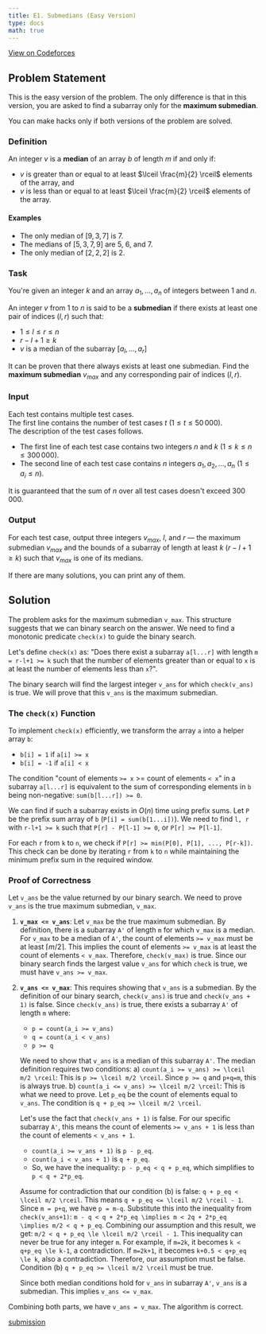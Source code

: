 ```yaml
---
title: E1. Submedians (Easy Version)
type: docs
math: true
---
```


[View on Codeforces](https://codeforces.com/contest/2128/problem/E1)

## Problem Statement

This is the easy version of the problem. The only difference is that in this version, you are asked to find a subarray only for the **maximum submedian**.

You can make hacks only if both versions of the problem are solved.

### Definition

An integer $v$ is a **median** of an array $b$ of length $m$ if and only if:

- $v$ is greater than or equal to at least $\lceil \frac{m}{2} \rceil$ elements of the array, and
- $v$ is less than or equal to at least $\lceil \frac{m}{2} \rceil$ elements of the array.

#### Examples

- The only median of $[9, 3, 7]$ is $7$.
- The medians of $[5, 3, 7, 9]$ are $5$, $6$, and $7$.
- The only median of $[2, 2, 2]$ is $2$.

### Task

You're given an integer $k$ and an array $a_1, \ldots, a_n$ of integers between $1$ and $n$.

An integer $v$ from $1$ to $n$ is said to be a **submedian** if there exists at least one pair of indices $(l, r)$ such that:

- $1 \leq l \leq r \leq n$
- $r - l + 1 \geq k$
- $v$ is a median of the subarray $[a_l, \ldots, a_r]$

It can be proven that there always exists at least one submedian. Find the **maximum submedian** $v_{max}$ and any corresponding pair of indices $(l, r)$.


### Input

Each test contains multiple test cases.  
The first line contains the number of test cases $t$ ($1 \leq t \leq 50\,000$).  
The description of the test cases follows.

- The first line of each test case contains two integers $n$ and $k$ ($1 \leq k \leq n \leq 300\,000$).
- The second line of each test case contains $n$ integers $a_1, a_2, \ldots, a_n$ ($1 \leq a_i \leq n$).

It is guaranteed that the sum of $n$ over all test cases doesn't exceed $300\,000$.


### Output

For each test case, output three integers $v_{max}$, $l$, and $r$ — the maximum submedian $v_{max}$ and the bounds of a subarray of length at least $k$ ($r - l + 1 \geq k$) such that $v_{max}$ is one of its medians.

If there are many solutions, you can print any of them.

## Solution

The problem asks for the maximum submedian `v_max`. This structure suggests that we can binary search on the answer. We need to find a monotonic predicate `check(x)` to guide the binary search.

Let's define `check(x)` as: "Does there exist a subarray `a[l...r]` with length `m = r-l+1 >= k` such that the number of elements greater than or equal to `x` is at least the number of elements less than `x`?".

The binary search will find the largest integer `v_ans` for which `check(v_ans)` is true. We will prove that this `v_ans` is the maximum submedian.

### The `check(x)` Function

To implement `check(x)` efficiently, we transform the array `a` into a helper array `b`:
- `b[i] = 1` if `a[i] >= x`
- `b[i] = -1` if `a[i] < x`

The condition "count of elements `>= x` >= count of elements `< x`" in a subarray `a[l...r]` is equivalent to the sum of corresponding elements in `b` being non-negative: `sum(b[l...r]) >= 0`.

We can find if such a subarray exists in $O(n)$ time using prefix sums. Let `P` be the prefix sum array of `b` (`P[i] = sum(b[1...i])`). We need to find `l, r` with `r-l+1 >= k` such that `P[r] - P[l-1] >= 0`, or `P[r] >= P[l-1]`.

For each `r` from `k` to `n`, we check if `P[r] >= min(P[0], P[1], ..., P[r-k])`. This check can be done by iterating `r` from `k` to `n` while maintaining the minimum prefix sum in the required window.

### Proof of Correctness

Let `v_ans` be the value returned by our binary search. We need to prove `v_ans` is the true maximum submedian, `v_max`.

1.  **`v_max <= v_ans`**: Let `v_max` be the true maximum submedian. By definition, there is a subarray `A'` of length `m` for which `v_max` is a median. For `v_max` to be a median of `A'`, the count of elements `>= v_max` must be at least $\lceil m/2 \rceil$. This implies the count of elements `>= v_max` is at least the count of elements `< v_max`. Therefore, `check(v_max)` is true. Since our binary search finds the largest value `v_ans` for which `check` is true, we must have `v_ans >= v_max`.

2.  **`v_ans <= v_max`**: This requires showing that `v_ans` is a submedian. By the definition of our binary search, `check(v_ans)` is true and `check(v_ans + 1)` is false.
    Since `check(v_ans)` is true, there exists a subarray `A'` of length `m` where:
    - `p = count(a_i >= v_ans)`
    - `q = count(a_i < v_ans)`
    - `p >= q`

    We need to show that `v_ans` is a median of this subarray `A'`. The median definition requires two conditions:
    a) `count(a_i >= v_ans) >= \lceil m/2 \rceil`: This is `p >= \lceil m/2 \rceil`. Since `p >= q` and `p+q=m`, this is always true.
    b) `count(a_i <= v_ans) >= \lceil m/2 \rceil`: This is what we need to prove. Let `p_eq` be the count of elements equal to `v_ans`. The condition is `q + p_eq >= \lceil m/2 \rceil`.

    Let's use the fact that `check(v_ans + 1)` is false. For our specific subarray `A'`, this means the count of elements `>= v_ans + 1` is less than the count of elements `< v_ans + 1`.
    - `count(a_i >= v_ans + 1)` is `p - p_eq`.
    - `count(a_i < v_ans + 1)` is `q + p_eq`.
    - So, we have the inequality: `p - p_eq < q + p_eq`, which simplifies to `p < q + 2*p_eq`.

    Assume for contradiction that our condition (b) is false: `q + p_eq < \lceil m/2 \rceil`.
    This means `q + p_eq <= \lceil m/2 \rceil - 1`.
    Since `m = p+q`, we have `p = m-q`. Substitute this into the inequality from `check(v_ans+1)`:
    `m - q < q + 2*p_eq \implies m < 2q + 2*p_eq \implies m/2 < q + p_eq`.
    Combining our assumption and this result, we get:
    `m/2 < q + p_eq \le \lceil m/2 \rceil - 1`.
    This inequality can never be true for any integer `m`. For example, if `m=2k`, it becomes `k < q+p_eq \le k-1`, a contradiction. If `m=2k+1`, it becomes `k+0.5 < q+p_eq \le k`, also a contradiction.
    Therefore, our assumption must be false. Condition (b) `q + p_eq >= \lceil m/2 \rceil` must be true.

    Since both median conditions hold for `v_ans` in subarray `A'`, `v_ans` is a submedian. This implies `v_ans <= v_max`.

Combining both parts, we have `v_ans = v_max`. The algorithm is correct.

[submission](https://codeforces.com/contest/2128/submission/337179469)